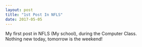 ```yaml
---
layout: post
title: "1st Post In NFLS"
date: 2017-05-05
---
```

My first post in NFLS (My school), during the Computer Class.<br/>
Nothing new today, tomorrow is the weekend!

